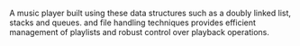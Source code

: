 A music player built using these data structures such as a doubly linked list, stacks and queues. and file handling techniques provides efficient management of playlists and robust control over playback operations.
